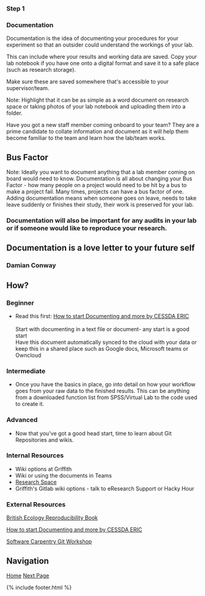 ### Step 1

### Documentation


Documentation is the idea of documenting your procedures for your experiment so that an outsider could understand the workings of your lab. 

This can include where your results and working data are saved. Copy your lab notebook if you have one onto a digital format and save it to a safe place (such as research storage). 

Make sure these are saved somewhere that's accessible to your supervisor/team. 

Note: 
Highlight that it can be as simple as a word document on research space or taking photos of your lab notebook and uploading them into a folder. 


Have you got a new staff member coming onboard to your team? They are a prime candidate to collate information and document as it will help them become familiar to the team and learn how the lab/team works.

## Bus Factor

Note:
Ideally you want to document anything that a lab member coming on board would need to know. Documentation is all about changing your Bus Factor - how many people on a project would need to be hit by a bus to make a project fail. Many times, projects can have a bus factor of one. Adding documentation means when someone goes on leave, needs to take leave suddenly or finishes their study, their work is preserved for your lab.


### Documentation will also be important for any audits in your lab or if someone would like to reproduce your research.


## Documentation is a love letter to your future self
### Damian Conway


## How?

### Beginner 
* Read this first: [How to start Documenting and more by CESSDA ERIC](https://www.cessda.eu/Training/Training-Resources/Library/Data-Management-Expert-Guide/2.-Organise-Document/Documentation-and-metadata)<br/><br/>Start with documenting in a text file or document- any start is a good start<br/> Have this document automatically synced to the cloud with your data or keep this in a shared place such as Google docs, Microsoft teams or Owncloud

### Intermediate
* Once you have the basics in place, go into detail on how your workflow goes from your raw data to the finished results. This can be anything from a downloaded function list from SPSS/Virtual Lab to the code used to create it. 

### Advanced
* Now that you've got a good head start, time to learn about Git Repositories and wikis.  

### Internal Resources
* Wiki options at Griffith
* Wiki or using the documents in Teams
* [Research Space](https://research-storage.griffith.edu.au/)
* Griffith's Gitlab wiki options - talk to eResearch Support or Hacky Hour

### External Resources
[British Ecology Reproducibility Book](https://www.britishecologicalsociety.org/wp-content/uploads/2017/12/guide-to-reproducible-code.pdf)

[How to start Documenting and more by CESSDA ERIC](https://www.cessda.eu/Training/Training-Resources/Library/Data-Management-Expert-Guide/2.-Organise-Document/Documentation-and-metadata)

[Software Carpentry Git Workshop](https://swcarpentry.github.io/git-novice/)

## Navigation

[Home](https://guereslib.github.io/Reproducible-Research-Things/)    [Next Page](https://guereslib.github.io/Reproducible-Research-Things/Step2Naming)


{% include footer.html %}
